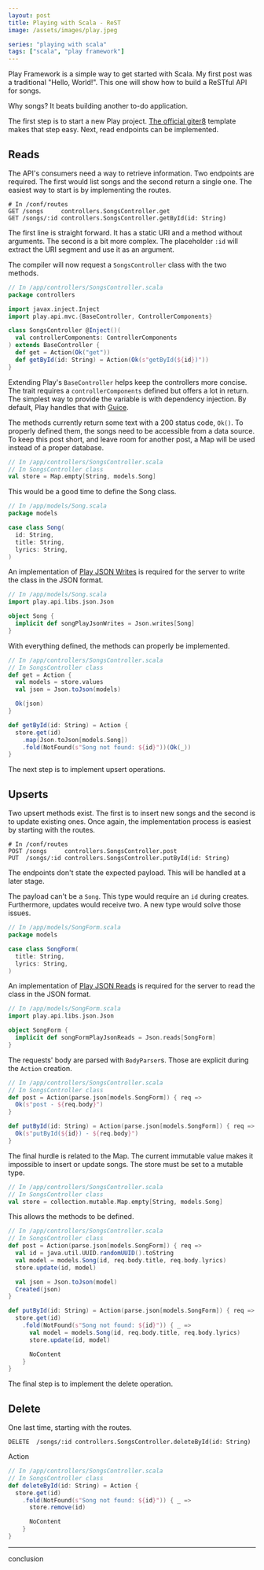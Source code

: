 ```yaml
---
layout: post
title: Playing with Scala - ReST
image: /assets/images/play.jpeg

series: "playing with scala"
tags: ["scala", "play framework"]
---
```


Play Framework is a simple way to get started with Scala. My first post was a traditional "Hello, World!". This one will show how to build a ReSTful API for songs. 

Why songs? It beats building another to-do application.

The first step is to start a new Play project. [The official giter8](https://github.com/playframework/play-scala-seed.g8) template makes that step easy. Next, read endpoints can be implemented.

## Reads
The API's consumers need a way to retrieve information. Two endpoints are required. The first would list songs and the second return a single one. The easiest way to start is by implementing the routes.

```
# In /conf/routes
GET /songs     controllers.SongsController.get
GET /songs/:id controllers.SongsController.getById(id: String)
```

The first line is straight forward. It has a static URI and a method without arguments. The second is a bit more complex. The placeholder `:id` will extract the URI segment and use it as an argument.

The compiler will now request a `SongsController` class with the two methods.

```scala
// In /app/controllers/SongsController.scala
package controllers

import javax.inject.Inject
import play.api.mvc.{BaseController, ControllerComponents}

class SongsController @Inject()(
  val controllerComponents: ControllerComponents
) extends BaseController {
  def get = Action(Ok("get"))
  def getById(id: String) = Action(Ok(s"getById(${id})"))
}
```

Extending Play's `BaseController` helps keep the controllers more concise. The trait requires a `controllerComponents` defined but offers a lot in return. The simplest way to provide the variable is with dependency injection. By default, Play handles that with [Guice](https://www.playframework.com/documentation/2.8.x/ScalaDependencyInjection). 

The methods currently return some text with a 200 status code, `Ok()`. To properly defined them, the songs need to be accessible from a data source. To keep this post short, and leave room for another post, a Map will be used instead of a proper database.

```scala
// In /app/controllers/SongsController.scala
// In SongsController class
val store = Map.empty[String, models.Song]
```

This would be a good time to define the Song class.

```scala
// In /app/models/Song.scala
package models

case class Song(
  id: String,
  title: String,
  lyrics: String,
)
```

An implementation of [Play JSON Writes](https://www.playframework.com/documentation/2.8.x/ScalaJsonCombinators#Writes) is required for the server to write the class in the JSON format.

```scala
// In /app/models/Song.scala
import play.api.libs.json.Json

object Song {
  implicit def songPlayJsonWrites = Json.writes[Song]
}
```

With everything defined, the methods can properly be implemented.

```scala
// In /app/controllers/SongsController.scala
// In SongsController class
def get = Action {
  val models = store.values
  val json = Json.toJson(models)

  Ok(json)
}

def getById(id: String) = Action {
  store.get(id)
    .map(Json.toJson[models.Song])
    .fold(NotFound(s"Song not found: ${id}"))(Ok(_))
}
```

The next step is to implement upsert operations.

## Upserts
Two upsert methods exist. The first is to insert new songs and the second is to update existing ones. Once again, the implementation process is easiest by starting with the routes.

```
# In /conf/routes
POST /songs     controllers.SongsController.post
PUT  /songs/:id controllers.SongsController.putById(id: String)
```

The endpoints don't state the expected payload. This will be handled at a later stage.

The payload can't be a `Song`. This type would require an `id` during creates. Furthermore, updates would receive two. A new type would solve those issues.

```scala
// In /app/models/SongForm.scala
package models

case class SongForm(
  title: String,
  lyrics: String,
)
```

An implementation of [Play JSON Reads](https://www.playframework.com/documentation/2.8.x/ScalaJsonCombinators#Reads) is required for the server to read the class in the JSON format.

```scala
// In /app/models/SongForm.scala
import play.api.libs.json.Json

object SongForm {
  implicit def songFormPlayJsonReads = Json.reads[SongForm]
}
```

The requests' body are parsed with `BodyParser`s. Those are explicit during the `Action` creation.

```scala
// In /app/controllers/SongsController.scala
// In SongsController class
def post = Action(parse.json[models.SongForm]) { req =>
  Ok(s"post - ${req.body}")
}

def putById(id: String) = Action(parse.json[models.SongForm]) { req =>
  Ok(s"putById(${id}) - ${req.body}")
}
```

The final hurdle is related to the Map. The current immutable value makes it impossible to insert or update songs. The store must be set to a mutable type.

```scala
// In /app/controllers/SongsController.scala
// In SongsController class
val store = collection.mutable.Map.empty[String, models.Song]
```

This allows the methods to be defined.

```scala
// In /app/controllers/SongsController.scala
// In SongsController class
def post = Action(parse.json[models.SongForm]) { req =>
  val id = java.util.UUID.randomUUID().toString
  val model = models.Song(id, req.body.title, req.body.lyrics)
  store.update(id, model)

  val json = Json.toJson(model)
  Created(json)
}

def putById(id: String) = Action(parse.json[models.SongForm]) { req =>
  store.get(id)
    .fold(NotFound(s"Song not found: ${id}")) { _ =>
      val model = models.Song(id, req.body.title, req.body.lyrics)
      store.update(id, model)

      NoContent
    }
}
```

The final step is to implement the delete operation.

## Delete
One last time, starting with the routes.

```
DELETE  /songs/:id controllers.SongsController.deleteById(id: String)
```

Action

```scala
// In /app/controllers/SongsController.scala
// In SongsController class
def deleteById(id: String) = Action {
  store.get(id)
    .fold(NotFound(s"Song not found: ${id}")) { _ =>
      store.remove(id)

      NoContent
    }
}
```

---

conclusion
